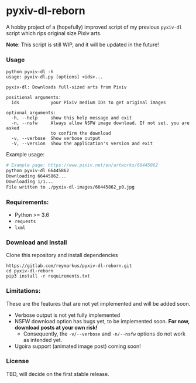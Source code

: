 # pyxiv-dl-reborn

A  hobby project of a (hopefully) improved script of my previous `pyxiv-dl` script which rips original size Pixiv arts.

**Note**: This script is still WIP, and it will be updated in the future!

### Usage
```
python pyxiv-dl -h
usage: pyxiv-dl.py [options] <ids>...

pyxiv-dl: Downloads full-sized arts from Pixiv

positional arguments:
  ids            your Pixiv medium IDs to get original images

optional arguments:
  -h, --help     show this help message and exit
  -n, --nsfw     Always allow NSFW image download. If not set, you are asked
                 to confirm the download
  -v, --verbose  Show verbose output
  -V, --version  Show the application's version and exit
```

Example usage:
```bash
# Example page: https://www.pixiv.net/en/artworks/66445862
python pyxiv-dl 66445862
Downloading 66445862...
Downloading 1/1...
File written to ./pyxiv-dl-images/66445862_p0.jpg
```

### Requirements:
* Python >= 3.6
* `requests`
* `lxml`

### Download and Install

Clone this repository and install dependencies
```
https://gitlab.com/reymarkus/pyxiv-dl-reborn.git
cd pyxiv-dl-reborn
pip3 install -r requirements.txt
```

### Limitations:
These are the features that are not yet implemented and will be added soon.

* Verbose output is not yet fully implemented
* NSFW download option has bugs yet, to be implemented soon. **For now, download posts at your own risk!**
    * Consequently, the `-v/--verbose` and `-n/--nsfw` options do not work as intended yet.
* Ugoira support (animated image post) coming soon!

### License
TBD, will decide on the first stable release.
